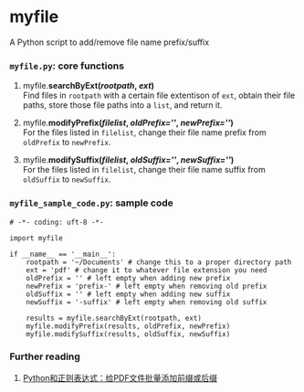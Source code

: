 # myfile
A Python script to add/remove file name prefix/suffix

### `myfile.py`: core functions
1. myfile.**searchByExt(***rootpath*, *ext***)**  
Find files in `rootpath` with a certain file extentison of `ext`, obtain their file paths, store those file paths into a `list`, and return it.

2. myfile.**modifyPrefix(***filelist*, *oldPrefix=''*, *newPrefix=''***)**  
For the files listed in `filelist`, change their file name prefix from `oldPrefix` to `newPrefix`. 

3. myfile.**modifySuffix(***filelist*, *oldSuffix=''*, *newSuffix=''***)**  
For the files listed in `filelist`, change their file name suffix from `oldSuffix` to `newSuffix`. 

### `myfile_sample_code.py`: sample code
    # -*- coding: uft-8 -*-
    
    import myfile
    
    if __name__ == '__main__':
        rootpath = '~/Documents' # change this to a proper directory path
        ext = 'pdf' # change it to whatever file extension you need
        oldPrefix = '' # left empty when adding new prefix
        newPrefix = 'prefix-' # left empty when removing old prefix
        oldSuffix = '' # left empty when adding new suffix
        newSuffix = '-suffix' # left empty when removing old suffix
    
        results = myfile.searchByExt(rootpath, ext)
        myfile.modifyPrefix(results, oldPrefix, newPrefix)
        myfile.modifySuffix(results, oldSuffix, newSuffix)

### Further reading
1. [Python和正则表达式：给PDF文件批量添加前缀或后缀](http://research.irockbunny.com/post/100749403437/python-pdf)

